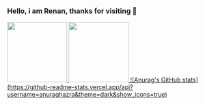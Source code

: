 ### Hello, i am Renan, thanks for visiting 👋

<div>
<a href="https://github.com/renanconti">
<img height="140em" src="https://github-readme-stats.vercel.app/api/top-langs/?username=renanconti&layout=compact&langs_count=7&theme=dracula"/>
<img height="140em" src="https://github-readme-stats.vercel.app/api?username=renanconti&show_icons=true&theme=dracula&include_all_commits=true&count_private=true"/>
![Anurag's GitHub stats](https://github-readme-stats.vercel.app/api?username=anuraghazra&theme=dark&show_icons=true)
</div>
  
<!--
**renanconti/renanconti** is a ✨ _special_ ✨ repository because its `README.md` (this file) appears on your GitHub profile.

Here are some ideas to get you started:

- 🔭 I’m currently working on ...
- 🌱 I’m currently learning ...
- 👯 I’m looking to collaborate on ...
- 🤔 I’m looking for help with ...
- 💬 Ask me about ...
- 📫 How to reach me: ...
- 😄 Pronouns: ...
- ⚡ Fun fact: ...
-->
